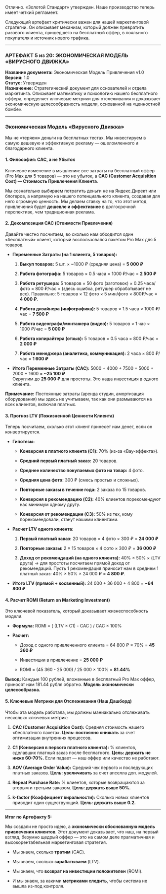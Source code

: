 Отлично. «Золотой Стандарт» утвержден. Наше производство теперь имеет четкий регламент.

Следующий артефакт критически важен для нашей маркетинговой стратегии. Он описывает механизм, который должен превратить разового клиента, пришедшего на бесплатный оффер, в лояльного покупателя и источник нового трафика.

---

### **АРТЕФАКТ 5 из 20: ЭКОНОМИЧЕСКАЯ МОДЕЛЬ «ВИРУСНОГО ДВИЖКА»**

**Название документа:** Экономическая Модель Привлечения v1.0  
**Версия:** 1.0  
**Статус:** Утвержден  
**Назначение:** Стратегический документ для основателей и отдела маркетинга. Описывает математику и психологию нашего бесплатного оффера, определяет ключевые метрики для отслеживания и доказывает экономическую целесообразность модели, основанной на «ценностной бомбе».

---

### **Экономическая Модель «Вирусного Движка»**

Мы не «теряем» деньги на бесплатных тестах. Мы инвестируем в самую дешевую и эффективную рекламу — ошеломленного и благодарного клиента.

#### **1. Философия: CAC, а не Убыток**

Ключевое изменение в мышлении: все затраты на бесплатный оффер (Pro Max для 5 товаров) — это не убыток, а **CAC (Customer Acquisition Cost) — Стоимость Привлечения Клиента**.

Мы сознательно выбираем потратить деньги не на Яндекс.Директ или блогеров, а напрямую на нашего потенциального клиента, создавая для него огромную ценность. Мы делаем ставку на то, что этот метод привлечения будет **дешевле и эффективнее** в долгосрочной перспективе, чем традиционная реклама.

#### **2. Декомпозиция CAC (Стоимости Привлечения)**

Давайте честно посчитаем, во сколько нам обходится один «бесплатный» клиент, который воспользовался пакетом Pro Max для 5 товаров.

- **Переменные Затраты (на 1 клиента, 5 товаров):**
    
    1. **Выкуп товаров:** 5 шт. × ~1000 ₽ (средняя цена) = **5 000 ₽**
        
    2. **Работа фотографа:** 5 товаров × 0.5 часа × 1000 ₽/час = **2 500 ₽**
        
    3. **Работа ретушера:** 5 товаров × 50 фото (заготовок) × 0.25 часа/фото × 800 ₽/час = (здесь ошибка, ретушер обрабатывает не все). Правильно: 5 товаров × 12 фото × 5 мин/фото × 800₽/час = **4 000 ₽**.
        
    4. **Работа дизайнера (инфографика):** 5 товаров × 1.5 часа × 1000 ₽/час = **7 500 ₽**
        
    5. **Работа видеографа/монтажера (видео):** 5 товаров × 1 час × 1000 ₽/час = **5 000 ₽**
        
    6. **Работа копирайтера (отзыв):** 5 товаров × 0.5 часа × 800 ₽/час = **2 000 ₽**
        
    7. **Работа менеджера (аналитика, коммуникация):** 2 часа × 800 ₽/час = **1 600 ₽**
        
- **Итого Переменные Затраты (CAC):** 5000 + 4000 + 7500 + 5000 + 2000 + 1600 = **~25 100 ₽**  
    Округлим до **25 000 ₽** для простоты. Это наша инвестиция в одного клиента.
    

**Примечание:** Постоянные затраты (аренда студии, амортизация оборудования) мы здесь не учитываем, так как они размываются на всех клиентов, включая платных.

#### **3. Прогноз LTV (Пожизненной Ценности Клиента)**

Теперь посчитаем, сколько этот клиент принесет нам денег, если он конвертируется.

- **Гипотезы:**
    
    - **Конверсия в платного клиента (C1):** 70% (из-за «Вау-эффекта»).
        
    - **Средний первый платный заказ:** 20 товаров.
        
    - **Среднее количество покупаемых фото на товар:** 4 фото.
        
    - **Средняя цена фото:** 300 ₽ (смесь простых и сложных).
        
    - **Повторные заказы в течение года:** 2 заказа по 15 товаров.
        
    - **Конверсия в рекомендацию (C2):** 40% клиентов порекомендуют нас минимум одному другу.
        
    - **Конверсия от рекомендации (C3):** 50% из тех, кому порекомендовали, станут нашими клиентами.
        
- **Расчет LTV одного клиента:**
    
    1. **Первый платный заказ:** 20 товаров × 4 фото × 300 ₽ = **24 000 ₽**
        
    2. **Повторные заказы:** 2 × 15 товаров × 4 фото × 300 ₽ = **36 000 ₽**
        
    3. **Доход от рекомендаций (на одного клиента):** 40% × 50% × (LTV друга) -> для простоты посчитаем прямой доход от рекомендаций. Пусть 1 рекомендация приносит нам в среднем 1 платный заказ: 40% × 50% × 24 000 ₽ = **4 800 ₽**.
        
- **Итого LTV (прямой + косвенный):** 24 000 + 36 000 + 4 800 = **~64 800 ₽**
    

#### **4. Расчет ROMI (Return on Marketing Investment)**

Это ключевой показатель, который доказывает жизнеспособность модели.

- **Формула:** ROMI = ( (LTV × C1) - CAC ) / CAC × 100%
    
- **Расчет:**
    
    - Доход с одного привлеченного клиента = 64 800 ₽ × 70% = **45 360 ₽**
        
    - Инвестиции в привлечение = **25 000 ₽**
        
    - ROMI = (45 360 - 25 000) / 25 000 × 100% = **81.44%**
        

**Вывод:** Каждые 100 рублей, вложенные в бесплатный Pro Max оффер, приносят нам 181.44 рубля обратно. **Модель экономически целесообразна.**

#### **5. Ключевые Метрики для Отслеживания (Наш Дашборд)**

Чтобы эта модель работала, мы должны маниакально отслеживать несколько ключевых метрик:

1. **CAC (Customer Acquisition Cost):** Средняя стоимость нашего «бесплатного пакета». **Цель: постоянно снижать** за счет оптимизации внутренних процессов.
    
2. **C1 (Конверсия в первого платного клиента):** % клиентов, сделавших платный заказ после бесплатного. **Цель: держать не ниже 60-70%.** Если падает — наш оффер или качество не работают.
    
3. **AOV (Average Order Value):** Средний чек первого и последующих платных заказов. **Цель: увеличивать** за счет апселла доп. модулей.
    
4. **Repeat Purchase Rate:** % клиентов, которые возвращаются за вторым и третьим заказом. **Цель: держать выше 50%.**
    
5. **k-factor (Коэффициент виральности):** Сколько новых клиентов приводит один существующий. **Цель: держать выше 0.2.**
    

---

**Итог по Артефакту 5:**

Мы создали не просто идею, а **экономически обоснованную модель привлечения клиентов**. Этот документ доказывает, что наш, на первый взгляд, безумно щедрый оффер — это на самом деле прагматичная и высокорентабельная маркетинговая стратегия.

- Мы знаем, сколько **тратим** (CAC).
    
- Мы знаем, сколько **зарабатываем** (LTV).
    
- Мы знаем, что **возврат на инвестиции положителен** (ROMI).
    
- И мы знаем, за какими **метриками следить**, чтобы система не вышла из-под контроля.